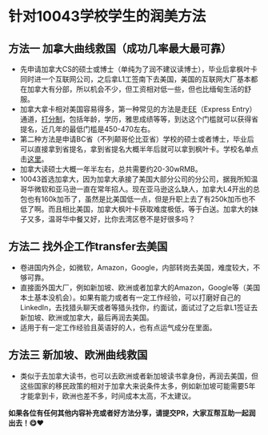 # 针对10043学校学生的润美方法

## 方法一 加拿大曲线救国（成功几率最大最可靠）

- 先申请加拿大CS的硕士或博士（单纯为了润不建议读博士），毕业后拿枫叶卡同时进一个互联网公司，之后拿L1工签南下去美国，美国的互联网大厂基本都在加拿大有分部，所以机会不少，但工资相对低一些，但也比缅甸生活的舒服。
- 加拿大拿卡相对美国容易得多，第一种常见的方法是走[EE](https://www.canada.ca/en/immigration-refugees-citizenship/services/immigrate-canada/express-entry.html)（Express Entry）通道，[打分制](https://www.cic.gc.ca/english/immigrate/skilled/crs-tool.asp)，包括年龄，学历，雅思成绩等等，到达这个门槛就可以获得省提名，近几年的最低门槛是450-470左右。
- 第二种方法是申请BC省（不列颠哥伦比亚省）学校的硕士或者博士，毕业后可以直接拿到省提名，拿到省提名大概半年后就可以拿到枫叶卡。学校名单点击[这里](https://www.welcomebc.ca/Immigrate-to-B-C/documents/BC-PNP-IPG-EEBC-IPG-Eligible-Programs-of-Study.aspx)。
- 加拿大读硕士大概一年半左右，总共需要约20-30wRMB。
- 10043首选加拿大，因为加拿大承接了美国大部分公司的分公司，据我所知温哥华微软和亚马逊一直在常年招人。现在亚马逊这么缺人，加拿大L4开出的总包也有160k加币了，虽然是比美国低一点，但是升职上去了有250k加币也不低了啊。而且相比美国，加拿大枫叶卡获取难度极低，等于白送。加拿大的妹子又多，温哥华中餐又好，比你去湾区卷不是好很多吗？

## 方法二 找外企工作transfer去美国

- 卷进国内外企，如微软，Amazon，Google，内部转岗去美国，难度较大，不够可靠。
- 直接面外国大厂，例如新加坡、欧洲或者加拿大的Amazon，Google等（美国本土基本没机会）。如果有能力或者有一定工作经验，可以打磨好自己的LinkedIn，去找猎头聊天或者等猎头找你，约面试，面试过了之后拿L1签证去新加坡、欧洲或加拿大，最后再润去美国。
- 适用于有一定工作经验且英语好的人，也有点运气成分在里面。

## 方法三 新加坡、欧洲曲线救国

- 类似于去加拿大读书，也可以去欧洲或者新加坡读书拿身份，再润去美国，但这些国家的移民政策的相对于加拿大来说条件太多，例如新加坡可能需要5年才能拿到卡，欧洲也差不多，时间成本太高，不太建议。

**如果各位有任何其他内容补充或者好方法分享，请提交PR，大家互帮互助一起润出去！:yum::heart:**